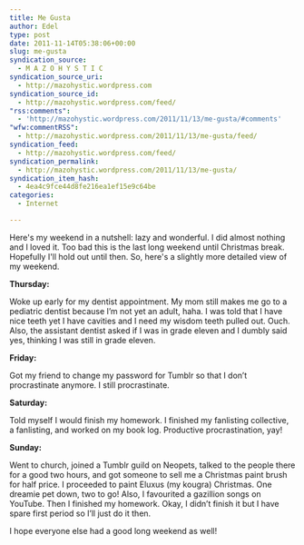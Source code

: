 ```yaml
---
title: Me Gusta
author: Edel
type: post
date: 2011-11-14T05:38:06+00:00
slug: me-gusta
syndication_source:
  - M A Z O H Y S T I C
syndication_source_uri:
  - http://mazohystic.wordpress.com
syndication_source_id:
  - http://mazohystic.wordpress.com/feed/
"rss:comments":
  - 'http://mazohystic.wordpress.com/2011/11/13/me-gusta/#comments'
"wfw:commentRSS":
  - http://mazohystic.wordpress.com/2011/11/13/me-gusta/feed/
syndication_feed:
  - http://mazohystic.wordpress.com/feed/
syndication_permalink:
  - http://mazohystic.wordpress.com/2011/11/13/me-gusta/
syndication_item_hash:
  - 4ea4c9fce44d8fe216ea1ef15e9c64be
categories:
  - Internet

---
```

Here's my weekend in a nutshell: lazy and wonderful. I did almost nothing and I loved it. Too bad this is the last long weekend until Christmas break. Hopefully I'll hold out until then. So, here's a slightly more detailed view of my weekend.

**Thursday:**
  
Woke up early for my dentist appointment. My mom still makes me go to a pediatric dentist because I’m not yet an adult, haha. I was told that I have nice teeth yet I have cavities and I need my wisdom teeth pulled out. Ouch. Also, the assistant dentist asked if I was in grade eleven and I dumbly said yes, thinking I was still in grade eleven.

**Friday:**
  
Got my friend to change my password for Tumblr so that I don’t procrastinate anymore. I still procrastinate.

**Saturday:**
  
Told myself I would finish my homework. I finished my fanlisting collective, a fanlisting, and worked on my book log. Productive procrastination, yay!

**Sunday:**
  
Went to church, joined a Tumblr guild on Neopets, talked to the people there for a good two hours, and got someone to sell me a Christmas paint brush for half price. I proceeded to paint Eluxus (my kougra) Christmas. One dreamie pet down, two to go! Also, I favourited a gazillion songs on YouTube. Then I finished my homework. Okay, I didn’t finish it but I have spare first period so I’ll just do it then.

I hope everyone else had a good long weekend as well!


